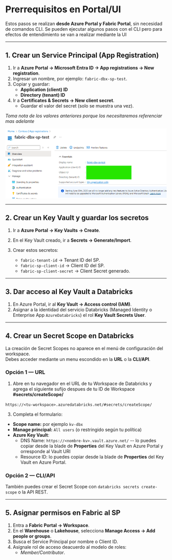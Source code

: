 # Prerrequisitos en Portal/UI

Estos pasos se realizan **desde Azure Portal y Fabric Portal**, sin necesidad de comandos CLI. Se pueden ejecutar algunos pasos con el CLI pero para efectos de entendimiento se van a realizar mediante la UI

---

## 1. Crear un Service Principal (App Registration)

1. Ir a **Azure Portal → Microsoft Entra ID → App registrations → New registration**.  
2. Ingresar un nombre, por ejemplo: `fabric-dbx-sp-test`.  
3. Copiar y guardar:  
   - **Application (client) ID**  
   - **Directory (tenant) ID**  
4. Ir a **Certificates & Secrets → New client secret**.  
   - Guardar el valor del secret (solo se muestra una vez).
  
*Toma nota de los valores anteriores porque los necesitaremos referenciar mas adelante*


![SP](../assets/img/dbx-fabric-1.png)

---

## 2. Crear un Key Vault y guardar los secretos

1. Ir a **Azure Portal → Key Vaults → Create**.  
2. En el Key Vault creado, ir a **Secrets → Generate/Import**.  
3. Crear estos secretos:
   
   - `fabric-tenant-id` → Tenant ID del SP.  
   - `fabric-sp-client-id` → Client ID del SP.  
   - `fabric-sp-client-secret` → Client Secret generado.

---

## 3. Dar acceso al Key Vault a Databricks

1. En Azure Portal, ir al **Key Vault → Access control (IAM)**.  
2. Asignar a la identidad del servicio Databricks (Managed Identity o Enterprise App `AzureDatabricks`) el rol **Key Vault Secrets User**.  

---

## 4. Crear un Secret Scope en Databricks

La creación de Secret Scopes no aparece en el menú de configuración del workspace.  
Debes acceder mediante un menu escondido en la **URL** o la **CLI/API**.

### Opción 1 — URL
1. Abre en tu navegador en el URL de tu Workspace de Databricks y agrega el siguiente sufijo despues de tu ID de Workspace **#secrets/createScope/**

`https://<tu-workspace>.azuredatabricks.net/#secrets/createScope/`

3. Completa el formulario:  
- **Scope name:** por ejemplo `kv-dbx`  
- **Manage principal:** `All users` (o restringido según tu política)  
- **Azure Key Vault**:  
  - DNS Name: `https://<nombre-kv>.vault.azure.net/`  -- lo puedes copiar desde la blade de **Properties** del Key Vault en Azure Portal y orresponde al Vault URI
  - Resource ID: lo puedes copiar desde la blade de **Properties** del Key Vault en Azure Portal.  

### Opción 2 — CLI/API
También puedes crear el Secret Scope con `databricks secrets create-scope` o la API REST.  


---

## 5. Asignar permisos en Fabric al SP

1. Entra a **Fabric Portal → Workspace**.  
2. En el **Warehouse** o **Lakehouse**, selecciona **Manage Access → Add people or groups**.  
3. Busca el Service Principal por nombre o Client ID.  
4. Asígnale rol de acceso deacuerdo al modelo de roles:  
   -  *Member/Contributor*.  
   

